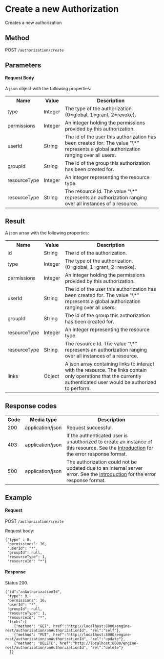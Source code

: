 Create a new Authorization
==========================

Creates a new authorization

Method
------

POST `/authorization/create`


Parameters
----------

#### Request Body

A json object with the following properties:

<table class="table table-striped">
  <tr>
    <th>Name</th>
    <th>Value</th>
    <th>Description</th>
  </tr> 
  <tr>
    <td>type</td>
    <td>Integer</td>
    <td>The type of the authorization. (0=global, 1=grant, 2=revoke).</td>
  </tr>
  <tr>
    <td>permissions</td>
    <td>Integer</td>
    <td>An integer holding the permissions provided by this authorization.</td>
  </tr> 
  <tr>
    <td>userId</td>
    <td>String</td>
    <td>The id of the user this authorization has been created for. The value "\*" represents a global authorization ranging over all users.</td>
  </tr>
  <tr>
    <td>groupId</td>
    <td>String</td>
    <td>The id of the group this authorization has been created for.</td>
  </tr>
  <tr>
    <td>resourceType</td>
    <td>Integer</td>
    <td>An integer representing the resource type.</td>
  </tr>
  <tr>
    <td>resourceType</td>
    <td>String</td>
    <td>The resource Id. The value "\*" represents an authorization ranging over all instances of a resource.</td>
  </tr> 
</table>

Result
------


A json array with the following properties:

<table class="table table-striped">
  <tr>
    <th>Name</th>
    <th>Value</th>
    <th>Description</th>
  </tr>
  <tr>
    <td>id</td>
    <td>String</td>
    <td>The id of the authorization.</td>
  </tr>
  <tr>
    <td>type</td>
    <td>Integer</td>
    <td>The type of the authorization. (0=global, 1=grant, 2=revoke).</td>
  </tr>
  <tr>
    <td>permissions</td>
    <td>Integer</td>
    <td>An integer holding the permissions provided by this authorization.</td>
  </tr> 
  <tr>
    <td>userId</td>
    <td>String</td>
    <td>The id of the user this authorization has been created for. The value "\*" represents a global authorization ranging over all users.</td>
  </tr>
  <tr>
    <td>groupId</td>
    <td>String</td>
    <td>The id of the group this authorization has been created for.</td>
  </tr>
  <tr>
    <td>resourceType</td>
    <td>Integer</td>
    <td>An integer representing the resource type.</td>
  </tr>
  <tr>
    <td>resourceType</td>
    <td>String</td>
    <td>The resource Id. The value "\*" represents an authorization ranging over all instances of a resource.</td>
  </tr>
  <tr>
    <td>links</td>
    <td>Object</td>
    <td>A json array containing links to interact with the resource. The links contain only operations that the currently authenticated user would be authorized to perform.</td>
  </tr>
</table>

Response codes
--------------

<table class="table table-striped">
  <tr>
    <th>Code</th>
    <th>Media type</th>
    <th>Description</th>
  </tr>
  <tr>
    <td>200</td>
    <td>application/json</td>
    <td>Request successful.</td>
  </tr>
  <tr>
    <td>403</td>
    <td>application/json</td>
    <td>If the authenticated user is unauthorized to create an instance of this resource. See the <a href="/api-references/rest/#!/overview/introduction">Introduction</a> for the error response format.</td>
  </tr>
  <tr>
    <td>500</td>
    <td>application/json</td>
    <td>The authorization could not be updated due to an internal server error. See the <a href="/api-references/rest/#!/overview/introduction">Introduction</a> for the error response format.</td>
  </tr>
</table>

Example
-------

#### Request

POST `/authorization/create`
  
Request body:

    {"type" : 0,
     "permissions": 16,
     "userId": "*",
     "groupId": null,
     "resourceType": 1,
     "resourceId": "*"}

#### Response

Status 200.

    {"id":"anAuthorizationId",
     "type": 0,
     "permissions": 16,
     "userId": "*",
     "groupId": null,
     "resourceType": 1,
     "resourceId": "*",
     "links":[
        {"method": "GET", href":"http://localhost:8080/engine-rest/authorization/anAuthorizationId", "rel":"self"},
        {"method": "PUT", href":"http://localhost:8080/engine-rest/authorization/anAuthorizationId", "rel":"update"},
        {"method": "DELETE", href":"http://localhost:8080/engine-rest/authorization/anAuthorizationId", "rel":"delete"}
      ]}